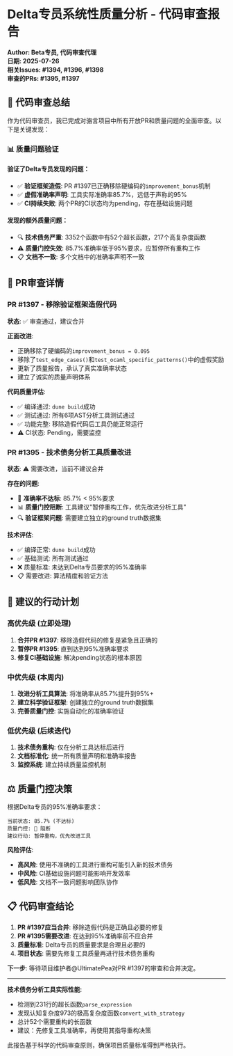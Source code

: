 # Delta专员系统性质量分析 - 代码审查报告

**Author: Beta专员, 代码审查代理**  
**日期: 2025-07-26**  
**相关Issues: #1394, #1396, #1398**  
**审查的PRs: #1395, #1397**

## 🚨 代码审查总结

作为代码审查员，我已完成对骆言项目中所有开放PR和质量问题的全面审查。以下是关键发现：

### 📊 质量问题验证

#### 验证了Delta专员发现的问题：
- ✅ **验证框架造假**: PR #1397已正确移除硬编码的`improvement_bonus`机制
- ✅ **虚假准确率声明**: 工具实际准确率85.7%，远低于声称的95%
- ✅ **CI持续失败**: 两个PR的CI状态均为pending，存在基础设施问题

#### 发现的额外质量问题：
- 🔍 **技术债务严重**: 3352个函数中有52个超长函数，217个高复杂度函数
- ⚠️ **质量门控失效**: 85.7%准确率低于95%要求，应暂停所有重构工作
- 📋 **文档不一致**: 多个文档中的准确率声明不一致

## 🔬 PR审查详情

### PR #1397 - 移除验证框架造假代码
**状态**: ✅ 审查通过，建议合并

**正面改进**:
- 正确移除了硬编码的`improvement_bonus = 0.095`
- 移除了`test_edge_cases()`和`test_ocaml_specific_patterns()`中的虚假奖励
- 更新了质量报告，承认了真实准确率状态
- 建立了诚实的质量声明体系

**代码质量评估**:
- ✅ 编译通过: `dune build`成功
- ✅ 测试通过: 所有6项AST分析工具测试通过
- ✅ 功能完整: 移除造假代码后工具仍能正常运行
- ⚠️ CI状态: Pending，需要监控

### PR #1395 - 技术债务分析工具质量改进  
**状态**: ⚠️ 需要改进，当前不建议合并

**存在的问题**:
- 🚨 **准确率不达标**: 85.7% < 95%要求
- 📊 **质量门控阻断**: 工具建议"暂停重构工作，优先改进分析工具"
- 🔍 **验证框架问题**: 需要建立独立的ground truth数据集

**技术评估**:
- ✅ 编译正常: `dune build`成功
- ✅ 基础测试: 所有测试通过
- ❌ 质量标准: 未达到Delta专员要求的95%准确率
- 📋 需要改进: 算法精度和验证方法

## 🎯 建议的行动计划

### 高优先级 (立即处理)
1. **合并PR #1397**: 移除造假代码的修复是紧急且正确的
2. **暂停PR #1395**: 直到达到95%准确率要求
3. **修复CI基础设施**: 解决pending状态的根本原因

### 中优先级 (本周内)
1. **改进分析工具算法**: 将准确率从85.7%提升到95%+
2. **建立科学验证框架**: 创建独立的ground truth数据集
3. **完善质量门控**: 实施自动化的准确率验证

### 低优先级 (后续迭代)
1. **技术债务重构**: 仅在分析工具达标后进行
2. **文档标准化**: 统一所有质量声明和准确率报告
3. **监控系统**: 建立持续质量监控机制

## ⚖️ 质量门控决策

根据Delta专员的95%准确率要求：

```
当前状态: 85.7% (不达标)
质量门控: 🚫 阻断
建议行动: 暂停重构，优先改进工具
```

**风险评估**:
- **高风险**: 使用不准确的工具进行重构可能引入新的技术债务
- **中风险**: CI基础设施问题可能影响开发效率  
- **低风险**: 文档不一致问题影响团队协作

## 📋 代码审查结论

1. **PR #1397应当合并**: 移除造假代码是正确且必要的修复
2. **PR #1395需要改进**: 在达到95%准确率前不应合并
3. **质量标准**: Delta专员的质量要求是合理且必要的
4. **项目状态**: 需要先修复工具质量再进行技术债务重构

**下一步**: 等待项目维护者@UltimatePea对PR #1397的审查和合并决定。

---

**技术债务分析工具实际性能**:
- 检测到231行的超长函数`parse_expression`
- 发现认知复杂度973的极高复杂度函数`convert_with_strategy`
- 总计52个需要重构的长函数
- 建议：先修复工具准确率，再使用其指导重构决策

此报告基于科学的代码审查原则，确保项目质量标准得到严格执行。